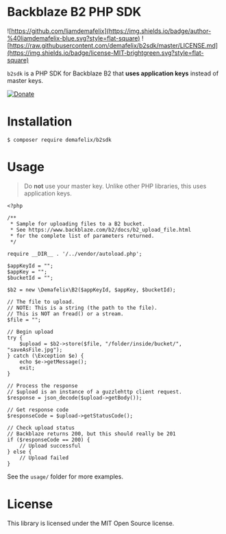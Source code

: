 # Backblaze B2 PHP SDK

![https://github.com/liamdemafelix](https://img.shields.io/badge/author-%40liamdemafelix-blue.svg?style=flat-square) ![https://raw.githubusercontent.com/demafelix/b2sdk/master/LICENSE.md](https://img.shields.io/badge/license-MIT-brightgreen.svg?style=flat-square)

`b2sdk` is a PHP SDK for Backblaze B2 that **uses application keys** instead of master keys.

[![Donate](https://www.paypalobjects.com/en_US/i/btn/btn_donateCC_LG.gif)](https://www.paypal.com/cgi-bin/webscr?cmd=_s-xclick&hosted_button_id=GUV2KKLLSGXES)

# Installation

```
$ composer require demafelix/b2sdk
```

# Usage

> Do **not** use your master key. Unlike other PHP libraries, this uses application keys.

```
<?php

/**
 * Sample for uploading files to a B2 bucket.
 * See https://www.backblaze.com/b2/docs/b2_upload_file.html
 * for the complete list of parameters returned.
 */

require __DIR__ . '/../vendor/autoload.php';

$appKeyId = "";
$appKey = "";
$bucketId = "";

$b2 = new \Demafelix\B2($appKeyId, $appKey, $bucketId);

// The file to upload.
// NOTE: This is a string (the path to the file).
// This is NOT an fread() or a stream.
$file = "";

// Begin upload
try {
    $upload = $b2->store($file, "/folder/inside/bucket/", "saveAsFile.jpg");
} catch (\Exception $e) {
    echo $e->getMessage();
    exit;
}

// Process the response
// $upload is an instance of a guzzlehttp client request.
$response = json_decode($upload->getBody());

// Get response code
$responseCode = $upload->getStatusCode();

// Check upload status
// Backblaze returns 200, but this should really be 201
if ($responseCode == 200) {
    // Upload successful
} else {
    // Upload failed
}
```

See the `usage/` folder for more examples.

# License

This library is licensed under the MIT Open Source license.